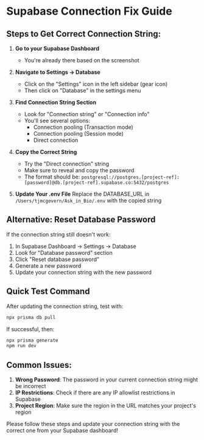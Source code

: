 # Supabase Connection Fix Guide

## Steps to Get Correct Connection String:

1. **Go to your Supabase Dashboard**
   - You're already there based on the screenshot

2. **Navigate to Settings → Database**
   - Click on the "Settings" icon in the left sidebar (gear icon)
   - Then click on "Database" in the settings menu

3. **Find Connection String Section**
   - Look for "Connection string" or "Connection info"
   - You'll see several options:
     - Connection pooling (Transaction mode)
     - Connection pooling (Session mode)
     - Direct connection

4. **Copy the Correct String**
   - Try the "Direct connection" string
   - Make sure to reveal and copy the password
   - The format should be: `postgresql://postgres.[project-ref]:[password]@db.[project-ref].supabase.co:5432/postgres`

5. **Update Your .env File**
   Replace the DATABASE_URL in `/Users/tjmcgovern/Ask_in_Bio/.env` with the copied string

## Alternative: Reset Database Password

If the connection string still doesn't work:

1. In Supabase Dashboard → Settings → Database
2. Look for "Database password" section
3. Click "Reset database password"
4. Generate a new password
5. Update your connection string with the new password

## Quick Test Command

After updating the connection string, test with:
```bash
npx prisma db pull
```

If successful, then:
```bash
npx prisma generate
npm run dev
```

## Common Issues:

1. **Wrong Password**: The password in your current connection string might be incorrect
2. **IP Restrictions**: Check if there are any IP allowlist restrictions in Supabase
3. **Project Region**: Make sure the region in the URL matches your project's region

Please follow these steps and update your connection string with the correct one from your Supabase dashboard!